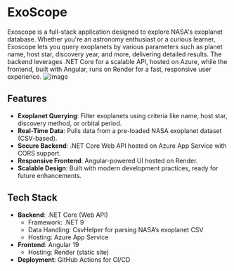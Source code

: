 # ExoScope 
Exoscope is a full-stack application designed to explore NASA's exoplanet database. Whether you're an astronomy enthusiast or a curious learner, Exoscope lets you query exoplanets by various parameters such as planet name, host star, discovery year, and more, delivering detailed results. The backend leverages .NET Core for a scalable API, hosted on Azure, while the frontend, built with Angular, runs on Render for a fast, responsive user experience.
![image](https://github.com/user-attachments/assets/e9887b5c-4b47-42a4-9c49-7b1349e88b11)

## Features

- **Exoplanet Querying**: Filter exoplanets using criteria like name, host star, discovery method, or orbital period.
- **Real-Time Data**: Pulls data from a pre-loaded NASA exoplanet dataset (CSV-based).
- **Secure Backend**: .NET Core Web API hosted on Azure App Service with CORS support.
- **Responsive Frontend**: Angular-powered UI hosted on Render.
- **Scalable Design**: Built with modern development practices, ready for future enhancements.

## Tech Stack

- **Backend**: .NET Core (Web API)
  - Framework: .NET 9 
  - Data Handling: CsvHelper for parsing NASA’s exoplanet CSV
  - Hosting: Azure App Service
- **Frontend**: Angular 19
  - Hosting: Render (static site)
- **Deployment**: GitHub Actions for CI/CD
